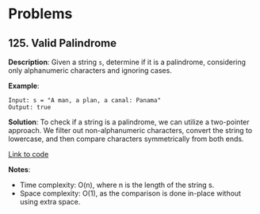 # Problems

## 125. Valid Palindrome

**Description**:
Given a string `s`, determine if it is a palindrome, considering only alphanumeric characters and ignoring cases.

**Example**:
```plaintext
Input: s = "A man, a plan, a canal: Panama"
Output: true
```

**Solution**:
To check if a string is a palindrome, we can utilize a two-pointer approach. We filter out non-alphanumeric characters, convert the string to lowercase, and then compare characters symmetrically from both ends.

[Link to code](125_valid_palindrome.py)

**Notes**:
- Time complexity: O(n), where n is the length of the string s.
- Space complexity: O(1), as the comparison is done in-place without using extra space.